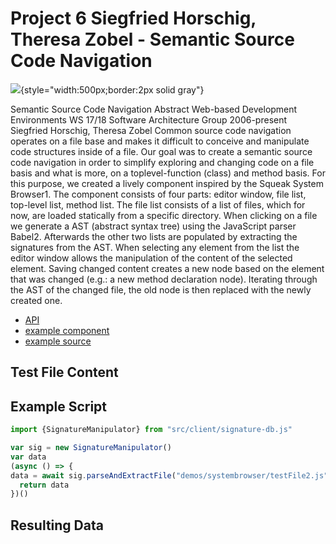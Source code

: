 # Project 6 Siegfried Horschig, Theresa Zobel - Semantic Source Code Navigation

![](https://lively-kernel.org/lively4/lively4-jens/doc/WebDev2017/project_6/screenshot.png){style="width:500px;border:2px solid gray"}

Semantic Source Code Navigation Abstract Web-based Development Environments WS 17/18 Software Architecture Group 2006-present Siegfried Horschig, Theresa Zobel Common source code navigation operates on a file base and makes it difficult to conceive and manipulate code structures inside of a file. Our goal was to create a semantic source code navigation in order to simplify exploring and changing code on a file basis and what is more, on a toplevel-function (class) and method basis. For this purpose, we created a lively component inspired by the Squeak System Browser1. The component consists of four parts: editor window, file list, top-level list, method list. The file list consists of a list of files, which for now, are loaded statically from a specific directory. When clicking on a file we generate a AST (abstract syntax tree) using the JavaScript parser Babel2. Afterwards the other two lists are populated by extracting the signatures from the AST. When selecting any element from the list the editor window allows the manipulation of the content of the selected element. Saving changed content creates a new node based on the element that was changed (e.g.: a new method declaration node). Iterating through the AST of the changed file, the old node is then replaced with the newly created one.

- [API](browse://src/client/signature-db.js)
- [example component](open://semantic-source-code-navigator)
- [example source](browse://templates/semantic-source-code-navigator.js)

## Test File Content
<script>
(async () => {
  const code = document.createElement('pre');  
  code.textContent = await fetch(SystemJS.normalizeSync("demos/systembrowser/testFile2.js")).then(r => r.text());
  return <div style="border: 2px solid lightgray">{code}</div>;
})()
</script>

## Example Script
<!-- the "{}" syntax allows to add attributes, foo="bar" and .myclass -->
```javascript {id="example"}
import {SignatureManipulator} from "src/client/signature-db.js"

var sig = new SignatureManipulator()
var data 
(async () => {
data = await sig.parseAndExtractFile("demos/systembrowser/testFile2.js")
  return data
})()
```

## Resulting Data
<script>
 import boundEval from "src/client/bound-eval.js";
(async () => {
  var src = lively.query(this,"#example").textContent // reference to previous <code> element 
  var result  = await boundEval(src);
  if (result.value && result.value.then) result = await result.value
  var inspector = await (<lively-inspector></lively-inspector>)
  inspector.inspect(result)
  return <div style="border: 2px solid lightgray">{inspector}</div>
})()
</script>


